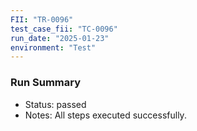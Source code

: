 ```yaml
---
FII: "TR-0096"
test_case_fii: "TC-0096"
run_date: "2025-01-23"
environment: "Test"
---
```


### Run Summary
- Status: passed
- Notes: All steps executed successfully.